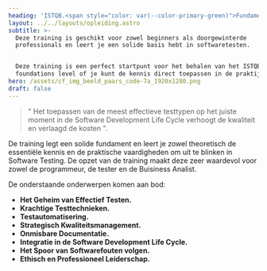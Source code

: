 ```yaml
---
heading: 'ISTQB.<span style="color: var(--color-primary-green)">Fundamentals</span>_'
layout: ../../layouts/opleiding.astro
subtitle: >-
  Deze training is geschikt voor zowel beginners als doorgewinterde
  professionals en leert je een solide basis hebt in softwaretesten.


  Deze training is een perfect startpunt voor het behalen van het ISTQB
  foundations level of je kunt de kennis direct toepassen in de praktijk.
hero: /assets/cf_img_beeld_paars_code-7a_1920x1280.png
draft: false
---
```


> " Het toepassen van de meest effectieve testtypen op het juiste moment in de Software Development Life Cycle verhoogt de kwaliteit en verlaagd de kosten ".

De training legt een solide fundament en leert je zowel theoretisch de essentiële kennis en de praktische vaardigheden om uit te blinken in Software Testing. De opzet van de training maakt deze zeer waardevol voor zowel de programmeur, de tester en de Buisiness Analist.

De onderstaande onderwerpen komen aan bod:

* **Het Geheim van Effectief Testen.**
* **Krachtige Testtechnieken.**
* **Testautomatisering.**
* **Strategisch Kwaliteitsmanagement.**
* **Onmisbare Documentatie.**
* **Integratie in de Software Development Life Cycle.**
* **Het Spoor van Softwarefouten volgen.**
* **Ethisch en Professioneel Leiderschap.**
